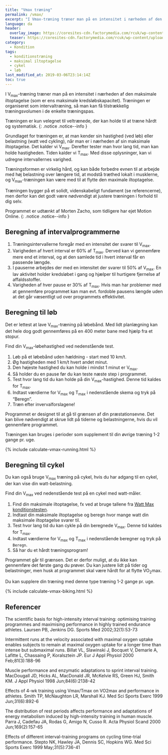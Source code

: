```yaml
---
title: "Vmax træning"
permalink: /vmax/
excerpt: "I Vmax-træning træner man på en intensitet i nærheden af den maksimale iltoptagelse (som er ens maksimale kredsløbskapacitet)"
language: da
header:
  overlay_image: https://coresites-cdn.factorymedia.com/rcuk/wp-content/uploads/2015/02/tinkoff-saxo-training-3.jpg
  teaser: https://coresites-cdn.factorymedia.com/rcuk/wp-content/uploads/2015/02/tinkoff-saxo-training-3.jpg
category:
  - Kondition
tags:
  - konditionstræning
  - maksimal iltoptagelse
  - cykel
  - løb
last_modified_at: 2019-03-06T23:14:14Z
toc: true
---
```


I V<sub>max</sub>-træning træner man på en intensitet i nærheden af den maksimale iltoptagelse (som er ens maksimale kredsløbskapacitet). Træningen er organiseret som intervaltræning, så man kan få tilstrækkelig træningsvolumen i de enkelte træningspas.

Træningen er kun velegnet til veltrænede, der kan holde til at træne hårdt og systematisk. 
{: .notice .notice--info }

Grundlaget for træningen er, at man kender sin hastighed (ved løb) eller belastning (watt ved cykling), når man er i nærheden af sin maksimale iltoptagelse. Det kalder vi V<sub>max</sub>. Derefter tester man hvor lang tid, man kan holde hastigheden. Tiden kalder vi T<sub>max</sub>. Med disse oplysninger, kan vi udregne intervallernes varighed.

Træningsformen er virkelig hård, og kan både forbedre evnen til at arbejde med høj belastning over længere tid, at modstå træthed lokalt i musklerne, og V<sub>max</sub>-træningen kan være med til at flytte den maximale iltoptagelse.

Træningen bygger på et solidt, videnskabeligt fundament (se referencerne), men derfor kan det godt være nødvendigt at justere træningen i forhold til dig selv.

Programmet er udtænkt af Morten Zacho, som tidligere har ejet Motion Online.
{: .notice .notice--info }

## Beregning af intervalprogrammerne

1. Træningsintervallerne foregår med en intensitet der svarer til V<sub>max</sub>.
2. Varigheden af hvert interval er 60% af T<sub>max</sub>. Derved kan vi gennemføre mere end et interval, og at den samlede tid i hvert interval får en passende længde.
3. I pauserne arbejdes der med en intensitet der svarer til 50% af V<sub>max</sub>. En lav aktivitet holder kredsløbet i gang og hjælper til hurtigere fjernelse af affaldsstoffer.
4. Varigheden af hver pause er 30% af T<sub>max</sub>. Hvis man har problemer med at gennemføre programmet kan man evt. fordoble pausens længde uden at det går væsentligt ud over programmets effektivitet.

## Beregning til løb

Det er lettest at lave V<sub>max</sub>-træning på løbebånd. Med lidt planlægning kan det hele dog godt gennemføres på en 400 meter bane med hjælp fra et stopur.

Find din V<sub>max</sub>-løbehastighed ved nedenstående test.

1. Løb på et løbebånd uden hældning - start med 10 km/t.
2. Øg hastigheden med 1 km/t hvert andet minut.
3. Den højeste hastighed du kan holde i mindst 1 minut er V<sub>max</sub>.
3. Så holder du en pause før du kan teste næste step i programmet.
4. Test hvor lang tid du kan holde på din V<sub>max</sub>-hastighed. Denne tid kaldes for T<sub>max</sub>.
5. Indtast værdierne for V<sub>max</sub> og T<sub>max</sub> i nedenstående skema og tryk på “Beregn”.
6. Træn efter invervalforslagene!

Programmet er designet til at gå til grænsen af din præstationsevne. Det kan blive nødvendigt at skrue lidt på tiderne og belastningerne, hvis du vil gennemføre programmet.

Træningen kan bruges i perioder som supplement til din øvrige træning 1-2 gange pr. uge.

{% include calculate-vmax-running.html %}

## Beregning til cykel

Du kan også bruge V<sub>max</sub> træning på cykel, hvis du har adgang til en cykel, der kan vise din watt-belastning. 

Find din V<sub>max</sub> ved nedenstående test på en cykel med watt-måler.

1. Find din maksimale iltoptagelse, fx ved at bruge tallene fra [Watt Max konditionstesten](/kondital-wattmax/).
2. Indtast din maksimale iltoptagelse og beregn hvor mange watt din maksimale iltoptagelse svarer til.
3. Test hvor lang tid du kan cykle på din beregnede V<sub>max</sub>. Denne tid kaldes for T<sub>max</sub>.
4. Indtast værdierne for V<sub>max</sub> og T<sub>max</sub> i nedenstående beregner og tryk på `Beregn`.
5. Så har du et hårdt træningsprogram!

Programmet går til grænsen. Det er derfor muligt, at du ikke kan gennemføre det første gang du prøver. Du kan justere lidt på tider og belastninger, men husk at programmet skal være hårdt for at flytte VO<sub>2</sub>max.

Du kan supplere din træning med denne type træning 1-2 gange pr. uge.

{% include calculate-vmax-biking.html %}

## Referencer

The scientific basis for high-intensity interval training: optimising training programmes and maximising performance in highly trained endurance athletes.
Laursen PB, Jenkins DG.
Sports Med 2002;32(1):53-73

Intermittent runs at the velocity associated with maximal oxygen uptake enables subjects to remain at maximal oxygen uptake for a longer time than intense but submaximal runs.
Billat VL, Slawinski J, Bocquet V, Demarle A, Lafitte L, Chassaing P, Koralsztein JP.
Eur J Appl Physiol 2000 Feb;81(3):188-96

Muscle performance and enzymatic adaptations to sprint interval training.
MacDougall JD, Hicks AL, MacDonald JR, McKelvie RS, Green HJ, Smith KM.
J Appl Physiol 1998 Jun;84(6):2138-42

Effects of 4-wk training using Vmax/Tmax on VO2max and performance in athletes.
Smith TP, McNaughton LR, Marshall KJ.
Med Sci Sports Exerc 1999 Jun;31(6):892-6

The distribution of rest periods affects performance and adaptations of energy metabolism induced by high-intensity training in human muscle.
Parra J, Cadefau JA, Rodas G, Amigo N, Cusso R.
Acta Physiol Scand 2000 Jun;169(2):157-65

Effects of different interval-training programs on cycling time-trial performance.
Stepto NK, Hawley JA, Dennis SC, Hopkins WG.
Med Sci Sports Exerc 1999 May;31(5):736-41